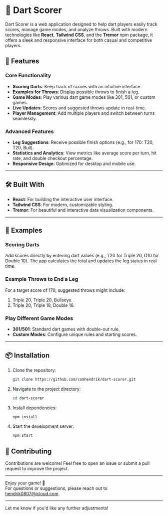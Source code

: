 # 🎯 Dart Scorer

Dart Scorer is a web application designed to help dart players easily track scores, manage game modes, and analyze throws. Built with modern technologies like **React**, **Tailwind CSS**, and the **Tremor** npm package, it offers a sleek and responsive interface for both casual and competitive players.

## 🚀 Features

### Core Functionality
- **Scoring Darts**: Keep track of scores with an intuitive interface.
- **Examples for Throws**: Display possible throws to finish a leg.
- **Game Modes**: Play various dart game modes like 301, 501, or custom games.
- **Live Updates**: Scores and suggested throws update in real-time.
- **Player Management**: Add multiple players and switch between turns seamlessly.

### Advanced Features
- **Leg Suggestions**: Receive possible finish options (e.g., for 170: T20, T20, Bull).
- **Statistics and Analytics**: View metrics like average score per turn, hit rate, and double checkout percentage.
- **Responsive Design**: Optimized for desktop and mobile use.

---

## 🛠️ Built With

- **React**: For building the interactive user interface.
- **Tailwind CSS**: For modern, customizable styling.
- **Tremor**: For beautiful and interactive data visualization components.

---

## 📖 Examples

### Scoring Darts
Add scores directly by entering dart values (e.g., T20 for Triple 20, D10 for Double 10). The app calculates the total and updates the leg status in real time.

### Example Throws to End a Leg
For a target score of 170, suggested throws might include:
1. Triple 20, Triple 20, Bullseye.
2. Triple 20, Triple 18, Double 16.

### Play Different Game Modes
- **301/501**: Standard dart games with double-out rule.
- **Custom Modes**: Configure unique rules and starting scores.

---

## 📦 Installation

1. Clone the repository:
   ```bash
   git clone https://github.com/comhendrik/dart-scorer.git
   ```  
2. Navigate to the project directory:
   ```bash
   cd dart-scorer
   ```  
3. Install dependencies:
   ```bash
   npm install
   ```  
4. Start the development server:
   ```bash
   npm start
   ```  

## 🌟 Contributing

Contributions are welcome! Feel free to open an issue or submit a pull request to improve the project.

---

Enjoy your game! 🎯  
For questions or suggestions, please reach out to [hendrik0807@icloud.com](mailto:hendrik0807@icloud.com).

--- 

Let me know if you'd like any further adjustments!
